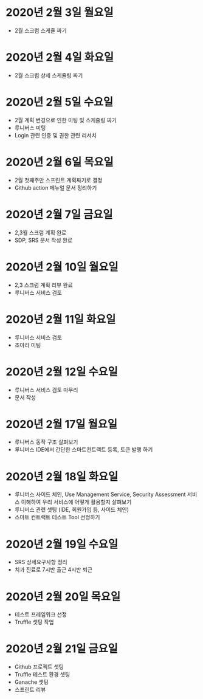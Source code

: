 
# 2020년 2월 3일 월요일

- 2월 스크럼 스케쥴 짜기

# 2020년 2월 4일 화요일

- 2월 스크럼 상세 스케쥴링 짜기

# 2020년 2월 5일 수요일

- 2월 계획 변경으로 인한 미팅 및 스케쥴링 짜기
- 루니버스 미팅
- Login 관련 인증 및 권한 관련 리서치

# 2020년 2월 6일 목요일

- 2월 첫째주만 스프린트 계획짜기로 결정
- Github action 메뉴얼 문서 정리하기

# 2020년 2월 7일 금요일

- 2,3월 스크럼 계획 완료
- SDP, SRS 문서 작성 완료

# 2020년 2월 10일 월요일

- 2,3 스크럼 계획 리뷰 완료
- 루니버스 서비스 검토

# 2020년 2월 11일 화요일

- 루니버스 서비스 검토
- 조아라 미팅

# 2020년 2월 12일 수요일

- 루니버스 서비스 검토 마무리
- 문서 작성

# 2020년 2월 17일 월요일 

- 루니버스 동작 구조 살펴보기 
- 루니버스 IDE에서 간단한 스마트컨트랙트 등록, 토큰 발행 하기

# 2020년 2월 18일 화요일 

- 루니버스 사이드 체인, Use Management Service, Security Assessment  서비스 이해하여 우리 서비스에 어떻게 활용할지 살펴보기
- 루니버스 관련 셋팅 (IDE, 회원가입 등, 사이드 체인)
- 스마트 컨트랙트 테스트 Tool 선정하기

# 2020년 2월 19일 수요일

- SRS 상세요구사항 정리
- 치과 진료로 7시반 출근 4시반 퇴근

# 2020년 2월 20일 목요일

- 테스트 프레임워크 선정
- Truffle 셋팅 작업

# 2020년 2월 21일 금요일

- Github 프로젝트 셋팅
- Truffle 테스트 환경 셋팅
- Ganache 셋팅
- 스프린트 리뷰
